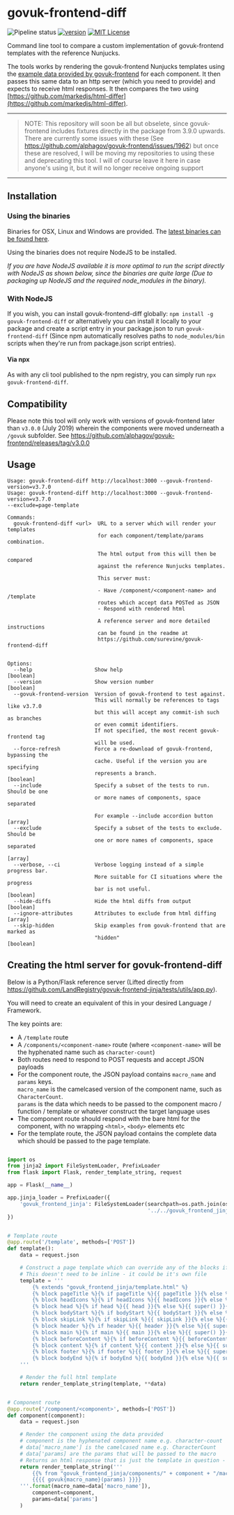 # govuk-frontend-diff

![Pipeline status](https://github.com/surevine/govuk-frontend-diff/workflows/Pipeline/badge.svg)
[![version](https://img.shields.io/npm/v/govuk-frontend-diff.svg?style=flat-square)](https://www.npmjs.com/package/govuk-frontend-diff)
[![MIT License](https://img.shields.io/npm/l/govuk-frontend-diff.svg?style=flat-square)](https://github.com/surevine/govuk-frontend-diff/blob/main/LICENSE)

Command line tool to compare a custom implementation of govuk-frontend templates with the reference Nunjucks.

The tools works by rendering the govuk-frontend Nunjucks templates using the [example data provided by govuk-frontend](https://github.com/alphagov/govuk-frontend/blob/main/packages/govuk-frontend/src/govuk/components/button/button.yaml) for each component. It then passes this same data to an http server (which you need to provide) and expects to receive html responses. It then compares the two using [https://github.com/markedjs/html-differ](https://github.com/markedjs/html-differ).

---

> NOTE: This repository will soon be all but obselete, since govuk-frontend includes fixtures directly in the package from 3.9.0 upwards. There are currently some issues with these (See https://github.com/alphagov/govuk-frontend/issues/1962) but once these are resolved, I will be moving my repositories to using these and deprecating this tool. I will of course leave it here in case anyone's using it, but it will no longer receive ongoing support

---

## Installation

### Using the binaries

Binaries for OSX, Linux and Windows are provided. The [latest binaries can be found here](https://github.com/surevine/govuk-frontend-diff/releases/latest).

Using the binaries does not require NodeJS to be installed.

_If you are have NodeJS available it is more optimal to run the script directly with NodeJS as shown below, since the binaries are quite large (Due to packaging up NodeJS and the required node_modules in the binary)._

### With NodeJS

If you wish, you can install govuk-frontend-diff globally: `npm install -g govuk-frontend-diff` or alternatively you can install it locally to your package and create a script entry in your package.json to run `govuk-frontend-diff` (Since npm automatically resolves paths to `node_modules/bin` scripts when they're run from package.json script entries).

#### Via npx

As with any cli tool published to the npm registry, you can simply run `npx govuk-frontend-diff`.

## Compatibility

Please note this tool will only work with versions of govuk-frontend later than `v3.0.0` (July 2019) wherein the components were moved underneath a `/govuk` subfolder. See https://github.com/alphagov/govuk-frontend/releases/tag/v3.0.0

## Usage

```
Usage: govuk-frontend-diff http://localhost:3000 --govuk-frontend-version=v3.7.0
Usage: govuk-frontend-diff http://localhost:3000 --govuk-frontend-version=v3.7.0
--exclude=page-template

Commands:
  govuk-frontend-diff <url>  URL to a server which will render your templates
                             for each component/template/params combination.

                             The html output from this will then be compared
                             against the reference Nunjucks templates.

                             This server must:

                             - Have /component/<component-name> and /template
                             routes which accept data POSTed as JSON
                             - Respond with rendered html

                             A reference server and more detailed instructions
                             can be found in the readme at
                             https://github.com/surevine/govuk-frontend-diff


Options:
  --help                    Show help                                  [boolean]
  --version                 Show version number                        [boolean]
  --govuk-frontend-version  Version of govuk-frontend to test against.
                            This will normally be references to tags like v3.7.0
                            but this will accept any commit-ish such as branches
                            or even commit identifiers.
                            If not specified, the most recent govuk-frontend tag
                            will be used.
  --force-refresh           Force a re-download of govuk-frontend, bypassing the
                            cache. Useful if the version you are specifying
                            represents a branch.                       [boolean]
  --include                 Specify a subset of the tests to run. Should be one
                            or more names of components, space separated

                            For example --include accordion button       [array]
  --exclude                 Specify a subset of the tests to exclude. Should be
                            one or more names of components, space separated
                                                                         [array]
  --verbose, --ci           Verbose logging instead of a simple progress bar.
                            More suitable for CI situations where the progress
                            bar is not useful.                         [boolean]
  --hide-diffs              Hide the html diffs from output            [boolean]
  --ignore-attributes       Attributes to exclude from html diffing      [array]
  --skip-hidden             Skip examples from govuk-frontend that are marked as
                            "hidden"                                   [boolean]
```

## Creating the html server for govuk-frontend-diff

Below is a Python/Flask reference server (Lifted directly from https://github.com/LandRegistry/govuk-frontend-jinja/tests/utils/app.py).

You will need to create an equivalent of this in your desired Language / Framework.

The key points are:

- A `/template` route
- A `/components/<component-name>` route (where `<component-name>` will be the hyphenated name such as `character-count`)
- Both routes need to respond to POST requests and accept JSON payloads
- For the component route, the JSON payload contains `macro_name` and `params` keys.  
  `macro_name` is the camelcased version of the component name, such as `CharacterCount`.  
  `params` is the data which needs to be passed to the component macro / function / template or whatever construct the target language uses
- The component route should respond with the bare html for the component, with no wrapping `<html>`, `<body>` elements etc
- For the template route, the JSON payload contains the complete data which should be passed to the page template.

```python

import os
from jinja2 import FileSystemLoader, PrefixLoader
from flask import Flask, render_template_string, request

app = Flask(__name__)

app.jinja_loader = PrefixLoader({
    'govuk_frontend_jinja': FileSystemLoader(searchpath=os.path.join(os.path.dirname(__file__),
                                             '../../govuk_frontend_jinja/templates'))
})


# Template route
@app.route('/template', methods=['POST'])
def template():
    data = request.json

    # Construct a page template which can override any of the blocks if they are specified
    # This doesn't need to be inline - it could be it's own file
    template = '''
        {% extends "govuk_frontend_jinja/template.html" %}
        {% block pageTitle %}{% if pageTitle %}{{ pageTitle }}{% else %}{{ super() }}{% endif %}{% endblock %}
        {% block headIcons %}{% if headIcons %}{{ headIcons }}{% else %}{{ super() }}{% endif %}{% endblock %}
        {% block head %}{% if head %}{{ head }}{% else %}{{ super() }}{% endif %}{% endblock %}
        {% block bodyStart %}{% if bodyStart %}{{ bodyStart }}{% else %}{{ super() }}{% endif %}{% endblock %}
        {% block skipLink %}{% if skipLink %}{{ skipLink }}{% else %}{{ super() }}{% endif %}{% endblock %}
        {% block header %}{% if header %}{{ header }}{% else %}{{ super() }}{% endif %}{% endblock %}
        {% block main %}{% if main %}{{ main }}{% else %}{{ super() }}{% endif %}{% endblock %}
        {% block beforeContent %}{% if beforeContent %}{{ beforeContent }}{% else %}{{ super() }}{% endif %}{% endblock %} # noqa: E501
        {% block content %}{% if content %}{{ content }}{% else %}{{ super() }}{% endif %}{% endblock %}
        {% block footer %}{% if footer %}{{ footer }}{% else %}{{ super() }}{% endif %}{% endblock %}
        {% block bodyEnd %}{% if bodyEnd %}{{ bodyEnd }}{% else %}{{ super() }}{% endif %}{% endblock %}
    '''

    # Render the full html template
    return render_template_string(template, **data)


# Component route
@app.route('/component/<component>', methods=['POST'])
def component(component):
    data = request.json

    # Render the component using the data provided
    # component is the hyphenated component name e.g. character-count
    # data['macro_name'] is the camelcased name e.g. CharacterCount
    # data['params] are the params that will be passed to the macro
    # Returns an html response that is just the template in question - no wrapping <html>, <body> elements etc
    return render_template_string('''
        {{% from "govuk_frontend_jinja/components/" + component + "/macro.html" import govuk{macro_name} %}}
        {{{{ govuk{macro_name}(params) }}}}
    '''.format(macro_name=data['macro_name']),
        component=component,
        params=data['params']
    )

```
